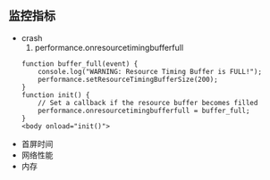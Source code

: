 ## 监控指标
* crash
    1. performance.onresourcetimingbufferfull
    ```
    function buffer_full(event) {
        console.log("WARNING: Resource Timing Buffer is FULL!");
        performance.setResourceTimingBufferSize(200);
    }
    function init() {
        // Set a callback if the resource buffer becomes filled
        performance.onresourcetimingbufferfull = buffer_full;
    }
    <body onload="init()">
    ```
* 首屏时间
* 网络性能
* 内存
